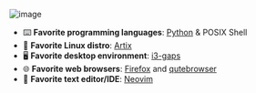 
![image](./profile-image.png)

 - ⌨️ **Favorite programming languages**: [Python](https://python.org/) & POSIX Shell
 - 🐧 **Favorite Linux distro**: [Artix](https://artixlinux.org/)
 - 🖥️ **Favorite desktop environment**: [i3-gaps](https://github.com/Airblader/i3)
 - 🌐 **Favorite web browsers**: [Firefox](https://www.mozilla.org/en-US/firefox/new/) and [qutebrowser](https://qutebrowser.org/)
 - 📝 **Favorite text editor/IDE**: [Neovim](https://neovim.io/)
